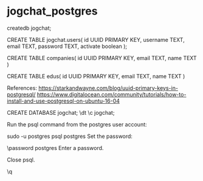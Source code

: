 # jogchat_postgres

createdb jogchat;

CREATE TABLE jogchat.users(
   id UUID PRIMARY KEY,
   username TEXT,
   email TEXT,
   password TEXT,
   activate boolean
);

CREATE TABLE companies(
   id UUID PRIMARY KEY,
   email TEXT,
   name TEXT
)

CREATE TABLE edus(
   id UUID PRIMARY KEY,
   email TEXT,
   name TEXT
)

References:
https://starkandwayne.com/blog/uuid-primary-keys-in-postgresql/
https://www.digitalocean.com/community/tutorials/how-to-install-and-use-postgresql-on-ubuntu-16-04

CREATE DATABASE jogchat;
\dt
\c jogchat;


Run the psql command from the postgres user account:

sudo -u postgres psql postgres
Set the password:

\password postgres
Enter a password.

Close psql.

\q
